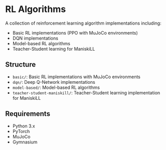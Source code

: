 # RL Algorithms

A collection of reinforcement learning algorithm implementations including:

- Basic RL implementations (PPO with MuJoCo environments)
- DQN implementations
- Model-based RL algorithms
- Teacher-Student learning for ManiskiLL

## Structure

- `basic/`: Basic RL implementations with MuJoCo environments
- `dqn/`: Deep Q-Network implementations
- `model-based/`: Model-based RL algorithms
- `teacher-student-maniskill/`: Teacher-Student learning implementation for ManiskiLL

## Requirements

- Python 3.x
- PyTorch
- MuJoCo
- Gymnasium
